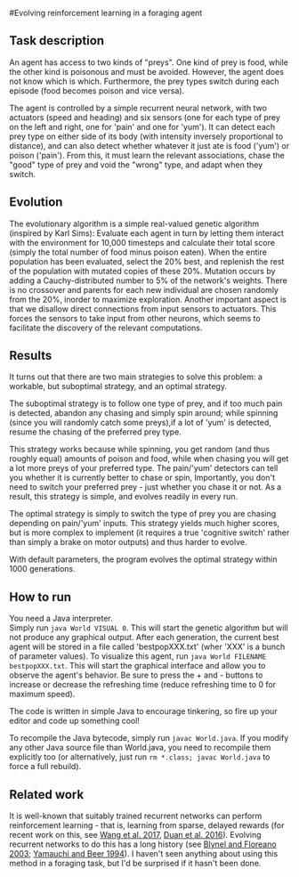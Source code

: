 #Evolving reinforcement learning in a foraging agent


## Task description

An agent has access to two kinds of "preys". One kind of prey is food, while the
other kind is poisonous and must be avoided. However, the agent does not know
which is which. Furthermore, the prey types switch during each episode (food
becomes poison and vice versa).

The agent is controlled by a simple recurrent neural network, with two
actuators (speed and heading) and six sensors (one for each type of prey on the
left and right, one for 'pain' and one for 'yum'). It can detect each prey type
on either side of its body (with intensity inversely proportional to distance),
and can  also detect whether whatever it just ate is food ('yum') or poison
('pain'). From this, it must learn the relevant associations, chase the "good"
type of prey and void the "wrong" type, and adapt when they switch.

## Evolution

The evolutionary algorithm is a simple real-valued genetic algorithm (inspired
by Karl Sims): Evaluate each agent in turn by letting them interact with the
environment for 10,000 timesteps and calculate their total score (simply the
total number of food minus poison eaten). When the entire population has been
evaluated, select the 20% best, and replenish the rest of the population with
mutated copies of these 20%. Mutation occurs by adding a Cauchy-distributed
number to 5% of the network's weights. There is no crossover and parents for
each new individual are chosen randomly from the 20%, inorder to maximize
exploration. Another important aspect is that we disallow direct connections
from input sensors to actuators. This forces the sensors to take input from
other neurons, which seems to facilitate the discovery of the relevant
computations.

## Results

It turns out that there are two main strategies to solve this problem: a workable, but suboptimal strategy, and an optimal strategy. 

The suboptimal
strategy is to follow one type of prey, and if too much pain is detected,
abandon any chasing and simply spin around; while spinning (since you will randomly catch some preys),if a lot of 'yum' is detected,
resume the chasing of the preferred prey type.

This strategy works because while spinning, you get random (and thus roughly
equal) amounts of poison and food, while when chasing you will get a lot more
preys of your preferred type. The pain/'yum' detectors can tell you whether it
is currently better to chase or spin, Importantly, you don't need to switch
your preferred prey - just whether you chase it or not. As a result, this
strategy is simple, and evolves readily in every run.

The optimal strategy is simply to switch the type of prey you are chasing
depending on pain/'yum' inputs. This strategy yields much higher scores, but is
more complex to implement (it requires a true 'cognitive switch' rather than
simply a brake on motor outputs) and thus harder to evolve.

With default parameters, the program evolves the optimal strategy within 1000
generations.

## How to run

You need a Java interpreter.  
Simply run  `java World VISUAL 0`.  This will start the genetic algorithm but will not produce any graphical output. After each generation, the current best
agent will be stored in a file called 'bestpopXXX.txt' (wher 'XXX' is a bunch of
parameter values). To visualize
this agent, run `java World FILENAME bestpopXXX.txt`. This will start the
graphical interface and allow you to observe the agent's behavior.
Be sure to press the + and - buttons to increase
or decrease the refreshing time (reduce refreshing time to 0 for maximum
speed).

The code is written in simple Java to encourage tinkering, so fire up your
editor and code up something cool!

To recompile the Java bytecode, simply run `javac World.java`. If
you modify any other Java source file than World.java, you need to recompile
them explicitly too (or alternatively, just run `rm *.class; javac World.java`
to force a full rebuild). 


## Related work

It is well-known that suitably trained recurrent networks can perform
reinforcement learning - that is, learning from sparse, delayed rewards (for
recent work on this, see [Wang et al.  2017](https://arxiv.org/abs/1611.05763),
[Duan et al.  2016](https://arxiv.org/abs/1611.02779)). Evolving recurrent
networks to do this has a long history (see [Blynel and Floreano
2003](https://link.springer.com/chapter/10.1007/3-540-36605-9_54); [Yamauchi and
Beer 1994](http://dl.acm.org/citation.cfm?id=189951)). I haven't seen anything
about using this method in a foraging task, but I'd be surprised if it hasn't
been done. 

